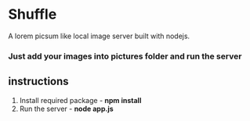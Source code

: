 # Shuffle
A lorem picsum like local image server built with nodejs. 

### Just add your images into pictures folder and run the server 

## instructions
1. Install required package - **npm install**
2. Run the server - **node app.js**

